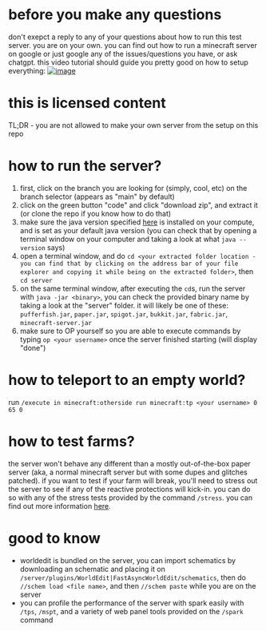 # before you make any questions
don't exepct a reply to any of your questions about how to run this test server. you are on your own. you can find out how to run a minecraft server on google or just google any of the issues/questions you have, or ask chatgpt. this video tutorial should guide you pretty good on how to setup everything:
[![image](https://github.com/user-attachments/assets/a363c04c-9e26-4a41-9d48-0e1c745ce69b)](https://youtu.be/di6s3Q7b_vg)

# this is licensed content
TL;DR - you are not allowed to make your own server from the setup on this repo

# how to run the server?
1. first, click on the branch you are looking for (simply, cool, etc) on the branch selector (appears as "main" by default)
2. click on the green button "code" and click "download zip", and extract it (or clone the repo if you know how to do that)
3. make sure the java version specified [here](https://docs.papermc.io/paper/getting-started) is installed on your compute, and is set as your default java version (you can check that by opening a terminal window on your computer and taking a look at what ``java --version`` says)
4. open a terminal window, and do ``cd <your extracted folder location - you can find that by clicking on the address bar of your file explorer and copying it while being on the extracted folder>``, then ``cd server``
5. on the same terminal window, after executing the ``cd``s, run the server with ``java -jar <binary>``, you can check the provided binary name by taking a look at the "server" folder. it will likely be one of these: ``pufferfish.jar``, ``paper.jar``, ``spigot.jar``, ``bukkit.jar``, ``fabric.jar``, ``minecraft-server.jar``
6. make sure to OP yourself so you are able to execute commands by typing ``op <your username>`` once the server finished starting (will display "done")

# how to teleport to an empty world?
run ``/execute in minecraft:otherside run minecraft:tp <your username> 0 65 0``

# how to test farms?
the server won't behave any different than a mostly out-of-the-box paper server (aka, a normal minecraft server but with some dupes and glitches patched). if you want to test if your farm will break, you'll need to stress out the server to see if any of the reactive protections will kick-in. you can do so with any of the stress tests provided by the command ``/stress``. you can find out more information [here](https://www.spigotmc.org/resources/stress.79374/).

# good to know
- worldedit is bundled on the server, you can import schematics by downloading an schematic and placing it on ``/server/plugins/WorldEdit|FastAsyncWorldEdit/schematics``, then do ``//schem load <file name>``, and then ``//schem paste`` while you are on the server
- you can profile the performance of the server with spark easily with ``/tps``, ``/mspt``, and a variety of web panel tools provided on the ``/spark`` command
